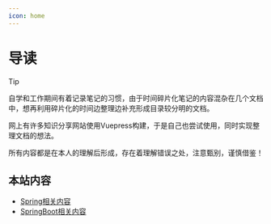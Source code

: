 ```yaml
---
icon: home
---
```

# 导读

> [!tip]
> 自学和工作期间有着记录笔记的习惯，由于时间碎片化笔记的内容混杂在几个文档中，想再利用碎片化的时间边整理边补充形成目录较分明的文档。
>
>
> 网上有许多知识分享网站使用Vuepress构建，于是自己也尝试使用，同时实现整理文档的想法。
>
>
> 所有内容都是在本人的理解后形成，存在着理解错误之处，注意甄别，谨慎借鉴！

## 本站内容

- [Spring相关内容](./spring/spring-framework/)
- [SpringBoot相关内容](./spring/springboot/)